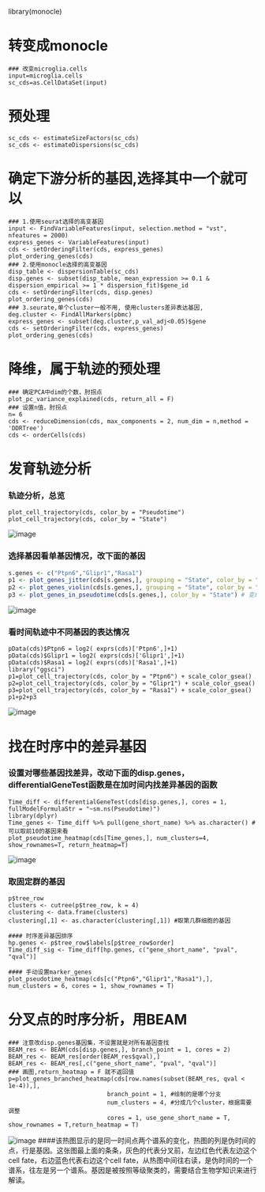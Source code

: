 library(monocle)

# 转变成monocle
```
### 改变microglia.cells
input=microglia.cells
sc_cds=as.CellDataSet(input)
```
# 预处理
```
sc_cds <- estimateSizeFactors(sc_cds)
sc_cds <- estimateDispersions(sc_cds)
```
# 确定下游分析的基因,选择其中一个就可以
```
### 1.使用seurat选择的高变基因
input <- FindVariableFeatures(input, selection.method = "vst", nfeatures = 2000)
express_genes <- VariableFeatures(input)
cds <- setOrderingFilter(cds, express_genes) 
plot_ordering_genes(cds)
### 2.使用monocle选择的高变基因
disp_table <- dispersionTable(sc_cds) 
disp.genes <- subset(disp_table, mean_expression >= 0.1 & dispersion_empirical >= 1 * dispersion_fit)$gene_id
cds <- setOrderingFilter(cds, disp.genes)
plot_ordering_genes(cds)
### 3.seurate,单个cluster一般不用, 使用clusters差异表达基因, 
deg.cluster <- FindAllMarkers(pbmc)
express_genes <- subset(deg.cluster,p_val_adj<0.05)$gene
cds <- setOrderingFilter(cds, express_genes) 
plot_ordering_genes(cds) 
```

# 降维，属于轨迹的预处理
```
### 确定PCA中dim的个数，肘拐点
plot_pc_variance_explained(cds, return_all = F)
### 设置n值，肘拐点
n= 6
cds <- reduceDimension(cds, max_components = 2, num_dim = n,method = 'DDRTree') 
cds <- orderCells(cds)
```
# 发育轨迹分析
### 轨迹分析，总览
```
plot_cell_trajectory(cds, color_by = "Pseudotime")
plot_cell_trajectory(cds, color_by = "State")
```
![image](https://user-images.githubusercontent.com/41554601/175470532-915d0279-ab72-4566-bc03-26afe92ae9da.png)


### 选择基因看单基因情况，改下面的基因
```r
s.genes <- c("Ptpn6","Glipr1","Rasa1") 
p1 <- plot_genes_jitter(cds[s.genes,], grouping = "State", color_by = "State") 
p2 <- plot_genes_violin(cds[s.genes,], grouping = "State", color_by = "State") 
p3 <- plot_genes_in_pseudotime(cds[s.genes,], color_by = "State") # 变成Pseudotime后，看变化
```
![image](https://user-images.githubusercontent.com/41554601/175469717-a2e4c0f2-514c-47b6-8439-ef2e57922e22.png)

### 看时间轨迹中不同基因的表达情况
```
pData(cds)$Ptpn6 = log2( exprs(cds)['Ptpn6',]+1)
pData(cds)$Glipr1 = log2( exprs(cds)['Glipr1',]+1)
pData(cds)$Rasa1 = log2( exprs(cds)['Rasa1',]+1)
library("ggsci")
p1=plot_cell_trajectory(cds, color_by = "Ptpn6") + scale_color_gsea()
p2=plot_cell_trajectory(cds, color_by = "Glipr1") + scale_color_gsea()
p3=plot_cell_trajectory(cds, color_by = "Rasa1") + scale_color_gsea()
p1+p2+p3
```
![image](https://user-images.githubusercontent.com/41554601/175472281-f2cf8b1e-adfd-4e8d-9ddd-a6113887c9c5.png)

# 找在时序中的差异基因
### 设置对哪些基因找差异，改动下面的disp.genes，differentialGeneTest函数是在加时间内找差异基因的函数
```
Time_diff <- differentialGeneTest(cds[disp.genes,], cores = 1, fullModelFormulaStr = "~sm.ns(Pseudotime)")
library(dplyr)
Time_genes <- Time_diff %>% pull(gene_short_name) %>% as.character() # 可以取前10的基因来看
plot_pseudotime_heatmap(cds[Time_genes,], num_clusters=4, show_rownames=T, return_heatmap=T) 
```
![image](https://user-images.githubusercontent.com/41554601/175474758-602edb20-e148-4fd5-b77b-9cb2686ea1bc.png)

### 取固定群的基因
```
p$tree_row 
clusters <- cutree(p$tree_row, k = 4)
clustering <- data.frame(clusters) 
clustering[,1] <- as.character(clustering[,1]) #取第几群细胞的基因

#### 时序差异基因排序
hp.genes <- p$tree_row$labels[p$tree_row$order] 
Time_diff_sig <- Time_diff[hp.genes, c("gene_short_name", "pval", "qval")] 

#### 手动设置marker_genes
plot_pseudotime_heatmap(cds[c("Ptpn6","Glipr1","Rasa1"),], num_clusters = 6, cores = 1, show_rownames = T)
```
# 分叉点的时序分析，用BEAM
```
### 注意改disp.genes基因集，不设置就是对所有基因查找
BEAM_res <- BEAM(cds[disp.genes,], branch_point = 1, cores = 2)
BEAM_res <- BEAM_res[order(BEAM_res$qval),] 
BEAM_res <- BEAM_res[,c("gene_short_name", "pval", "qval")]
### 画图,return_heatmap = F 就不返回值
p=plot_genes_branched_heatmap(cds[row.names(subset(BEAM_res, qval < 1e-4)),], 
                            branch_point = 1, #绘制的是哪个分支 
                            num_clusters = 4, #分成几个cluster，根据需要调整 
                            cores = 1, use_gene_short_name = T, show_rownames = T,return_heatmap = T)
```
![image](https://user-images.githubusercontent.com/41554601/175505666-b88e6365-bd06-4d68-8326-1f2d74bab592.png)
####该热图显示的是同一时间点两个谱系的变化，热图的列是伪时间的点，行是基因。这张图最上面的条条，灰色的代表分叉前，左边红色代表左边这个cell fate，右边蓝色代表右边这个cell fate，从热图中间往右读，是伪时间的一个谱系，往左是另一个谱系。基因是被按照等级聚类的，需要结合生物学知识来进行解读。
